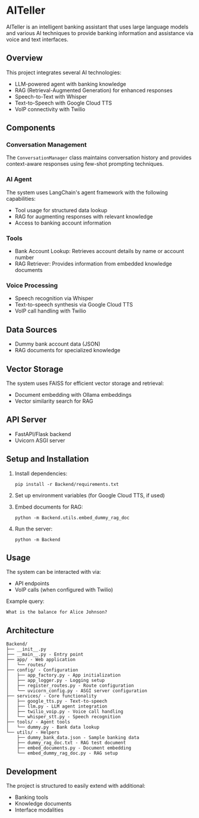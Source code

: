 # AITeller

AITeller is an intelligent banking assistant that uses large language models and various AI techniques to provide banking information and assistance via voice and text interfaces.

## Overview

This project integrates several AI technologies:
- LLM-powered agent with banking knowledge
- RAG (Retrieval-Augmented Generation) for enhanced responses
- Speech-to-Text with Whisper
- Text-to-Speech with Google Cloud TTS
- VoIP connectivity with Twilio

## Components

### Conversation Management

The `ConversationManager` class maintains conversation history and provides context-aware responses using few-shot prompting techniques.

### AI Agent

The system uses LangChain's agent framework with the following capabilities:
- Tool usage for structured data lookup
- RAG for augmenting responses with relevant knowledge
- Access to banking account information

### Tools

- Bank Account Lookup: Retrieves account details by name or account number
- RAG Retriever: Provides information from embedded knowledge documents

### Voice Processing

- Speech recognition via Whisper
- Text-to-speech synthesis via Google Cloud TTS
- VoIP call handling with Twilio

## Data Sources

- Dummy bank account data (JSON)
- RAG documents for specialized knowledge

## Vector Storage

The system uses FAISS for efficient vector storage and retrieval:
- Document embedding with Ollama embeddings
- Vector similarity search for RAG

## API Server

- FastAPI/Flask backend
- Uvicorn ASGI server

## Setup and Installation

1. Install dependencies:
   ```
   pip install -r Backend/requirements.txt
   ```

2. Set up environment variables (for Google Cloud TTS, if used)

3. Embed documents for RAG:
   ```
   python -m Backend.utils.embed_dummy_rag_doc
   ```

4. Run the server:
   ```
   python -m Backend
   ```

## Usage

The system can be interacted with via:
- API endpoints
- VoIP calls (when configured with Twilio)

Example query:
```
What is the balance for Alice Johnson?
```

## Architecture

```
Backend/
├── __init__.py
├── __main__.py - Entry point
├── app/ - Web application
│   └── routes/
├── config/ - Configuration
│   ├── app_factory.py - App initialization
│   ├── app_logger.py - Logging setup
│   ├── register_routes.py - Route configuration
│   └── uvicorn_config.py - ASGI server configuration
├── services/ - Core functionality
│   ├── google_tts.py - Text-to-speech
│   ├── llm.py - LLM agent integration
│   ├── twilio_voip.py - Voice call handling
│   └── whisper_stt.py - Speech recognition
├── tools/ - Agent tools
│   └── dummy.py - Bank data lookup
└── utils/ - Helpers
    ├── dummy_bank_data.json - Sample banking data
    ├── dummy_rag_doc.txt - RAG test document
    ├── embed_documents.py - Document embedding
    └── embed_dummy_rag_doc.py - RAG setup
```

## Development

The project is structured to easily extend with additional:
- Banking tools
- Knowledge documents
- Interface modalities
